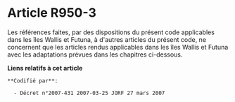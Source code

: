 # Article R950-3

Les références faites, par des dispositions du présent code applicables dans les îles Wallis et Futuna, à d'autres articles
du présent code, ne concernent que les articles rendus applicables dans les îles Wallis et Futuna avec les adaptations
prévues dans les chapitres ci-dessous.

**Liens relatifs à cet article**

	**Codifié par**:

	  - Décret n°2007-431 2007-03-25 JORF 27 mars 2007
